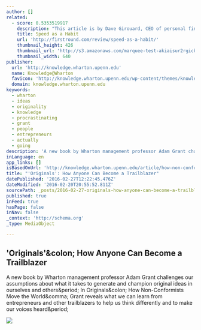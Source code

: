 ```yaml
---
author: []
related:
  - score: 0.5353519917
    description: "This article is by Dave Girouard, CEO of personal finance startup Upstart, and former President of Google Enterprise Apps. He's well known for building Google's enterprise apps division into a $1B+ global business. Here he shares his tips for making speed fundamental to your company."
    title: Speed as a Habit
    url: 'http://firstround.com/review/speed-as-a-habit/'
    thumbnail_height: 426
    thumbnail_url: 'http://s3.amazonaws.com/marquee-test-akiaisur2rgicbmpehea/8A0V9qL9TTic0g9CdcXm_Dave%20Hero.jpg'
    thumbnail_width: 640
publisher:
  url: 'http://knowledge.wharton.upenn.edu'
  name: Knowledge@Wharton
  favicon: 'http://knowledge.wharton.upenn.edu/wp-content/themes/knowledge/inc/img/favicon.ico'
  domain: knowledge.wharton.upenn.edu
keywords:
  - wharton
  - ideas
  - originality
  - knowledge
  - procrastinating
  - grant
  - people
  - entrepreneurs
  - actually
  - going
description: 'A new book by Wharton management professor Adam Grant challenges our assumptions about what it takes to generate and champion original ideas in ourselves and others. In Originals: How Non-Conformists Move the World, Grant reveals what we can learn from entrepreneurs and other trailblazers to help us think differently and to make our voices heard.'
inLanguage: en
app_links: []
isBasedOnUrl: 'http://knowledge.wharton.upenn.edu/article/how-non-conformists-move-the-world/'
title: "'Originals': How Anyone Can Become a Trailblazer"
datePublished: '2016-02-27T12:22:45.476Z'
dateModified: '2016-02-20T20:55:52.811Z'
sourcePath: _posts/2016-02-27-originals-how-anyone-can-become-a-trailblazer.md
published: true
inFeed: true
hasPage: false
inNav: false
_context: 'http://schema.org'
_type: MediaObject

---
```

<article style=""><h1>'Originals'&amp;colon; How Anyone Can Become a Trailblazer</h1><p>A new book by Wharton management professor Adam Grant challenges our assumptions about what it takes to generate and champion original ideas in ourselves and others&amp;period; In Originals&amp;colon; How Non-Conformists Move the World&amp;comma; Grant reveals what we can learn from entrepreneurs and other trailblazers to help us think differently and to make our voices heard&amp;period;</p><img src="http://knowledge.wharton.upenn.edu/wp-content/uploads/2016/02/original-idea.jpg" /></article>